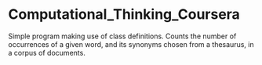 # Computational_Thinking_Coursera

Simple program making use of class definitions. 
Counts the number of occurrences of a given word, 
and its synonyms chosen from a thesaurus, in a corpus 
of documents.
